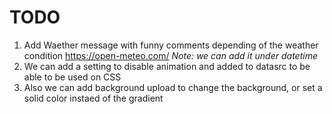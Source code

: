 # TODO

1. Add Waether message with funny comments depending of the weather condition https://open-meteo.com/
*Note: we can add it under datetime*
2. We can add a setting to disable animation and added to datasrc to be able to be used on CSS
3. Also we can add background upload to change the background, or set a solid color instaed of the gradient
